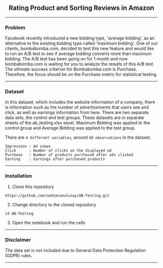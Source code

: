<div style="font-style: bold; text-align: center;" markdown="1">

## Rating Product and Sorting Reviews in Amazon

</div>

---

### Problem

Facebook recently introduced a new bidding type, 'average bidding', as an alternative to the existing bidding type
called 'maximum bidding'. One of our clients, bombabomba.com, decided to test this new feature and would like to run an
A/B test to see if average bidding converts more than maximum bidding. The A/B test has been going on for 1 month and
now bombabomba.com is waiting for you to analyze the results of this A/B test. The ultimate success criterion for
Bombabomba.com is Purchase. Therefore, the focus should be on the Purchase metric for statistical testing.

---

### Dataset

In this dataset, which includes the website information of a company, there is information such as the number of
advertisements that users see and click, as well as earnings information from here. There are two separate data sets,
the control and test groups. These datasets are in separate sheets of the ab_testing.xlsx excel. Maximum Bidding was
applied to the control group and Average Bidding was applied to the test group.

There are `4 different variables`, around `40 observations` in the dataset.

    Impression : Ad views
    Click      : Number of clicks on the displayed ad
    Purchase   : Number of products purchased after ads clicked
    Earning    : Earnings after purchased products
---

### Installation

1. Clone this repository

```
https://github.com/nedimcanulusoy/AB-Testing.git
```

2. Change directory to the cloned repository

```
cd AB-Testing
```

3. Open the notebook and run the cells

---

### Disclaimer

The data set is not included due to General Data Protection Regulation (GDPR) rules.

---
